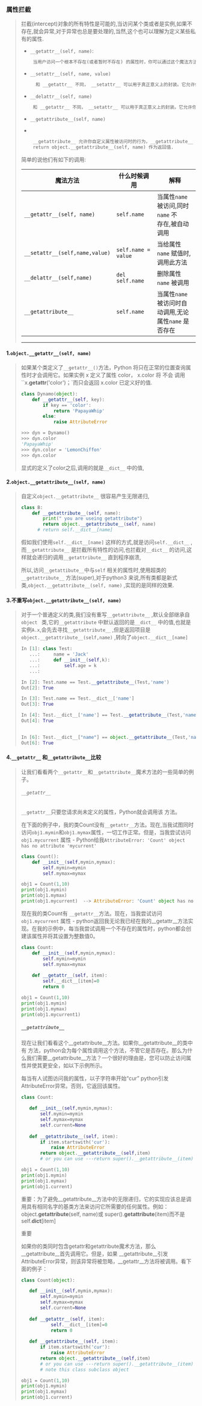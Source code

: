 ### 属性拦截

> 拦截(intercept)对象的所有特性是可能的,当访问某个类或者是实例,如果不存在,就会异常,对于异常也总是要处理的,当然,这个也可以理解为定义某些私有的属性.
>
> * `__getattr__(self, name)`: 
>
>   ``` markdown
>    当用户访问一个根本不存在(或者暂时不存在) 的属性时，你可以通过这个魔法方法来定义类的行为。这个可以用于捕捉错误的拼写并且给出指引，使用废弃属性时给出警告（如果你愿意，仍然可以计算并且返回该属性），以及灵活地处理AttributeError`。只有当试图访问不存在的属性时它才会被调用，所以这不能算是一个真正的封装的办法。
>   ```
>
> * `__setattr__(self, name, value)` 
>   ```markdown
>     和 __getattr__ 不同， __setattr__ 可以用于真正意义上的封装。它允许你自定义某个属性的赋值行为，不管这个属性存在与否，也就是说你可以对任意属性的任何变化都定义自己的规则。然后，一定要小心使用 __setattr__ ，这个列表最后的例子中会有所展示。
>   ```
>
>  * `__delattr__(self, name)`
>
>    ```markdown
>     和 __getattr__ 不同， __setattr__ 可以用于真正意义上的封装。它允许你自定义某个属性的赋值行为，不管这个属性存在与否，也就是说你可以对任意属性的任何变化都定义自己的规则。然后，一定要小心使用 __setattr__ ，这个列表最后的例子中会有所展示。
>    ```
>
>  * `__getattribute__(self, name)`
>
>  * ​
>
>    ```markdown
>     __getattribute__ 允许你自定义属性被访问时的行为，__getattribute__ 基本上可以替代 __getattr__ 。如果类也定义__getattr__()，后者将不会被调用，除非__getattribute__()明确地调用它或提出一个 AttributeError。为了避免无线循环,通常使用 
>     return object.__getattribute__(self, name) 作为返回值.
>    ```
>
>
> 简单的说他们有如下的调用:
>
> | 魔法方法                           | 什么时候调用              | 解释                                     |
> | ------------------------------ | ------------------- | -------------------------------------- |
> | `__getattr__(self, name)`      | `self.name`         | 当属性`name` 被访问,同时`name` 不<br>存在,被自动调用   |
> | `__setattr__(self,name,value)` | `self.name = value` | 当给属性`name` 赋值时,调用此方法                   |
> | `__delattr__(self,name)`       | `del self.name`     | 删除属性`name` 被调用                         |
> | `__getattribute__`             | `self.name`         | 当属性`name` 被访问时自动调用,无论<br>属性`name` 是否存在 |
>
> ** **

#### 1.`object.__getattr__(self, name)` 

> 如果某个类定义了` __getattr__() `方法，Python 将只在正常的位置查询属性时才会调用它。如果实例 x 定义了属性 color， x.color 将 不会 调用``x.__getattr__('color')；`而只会返回 x.color 已定义好的值.
>
> ```python
> class Dynamo(object):
>     def __getattr__(self, key):
>         if key == 'color':         
>             return 'PapayaWhip'
>         else:
>             raise AttributeError   
>
> >>> dyn = Dynamo()
> >>> dyn.color                      
> 'PapayaWhip'
> >>> dyn.color = 'LemonChiffon'
> >>> dyn.color                 
> ```
>
> 显式的定义了color之后,调用的就是`__dict__` 中的值,

#### 2.`object.__getattribute__(self, name)`  

> 自定义`object.__getattribute__` 很容易产生无限递归,
>
> ```python
> class B:
>     def __getattribute__(self, name):
>         print(" you are useing getattribute")
>         return object.__getattribute__(self, name)
>     	# return self.__dict__[name]
> ```
>
> 假如我们使用`self.__dict__[name]` 这样的方式,就是访问`self.__dict__` ,而`__getattribute__` 是拦截所有特性的访问,也拦截对`__dict__` 的访问,这样就会递归的调用`__getattribute__` 直到程序崩溃,
>
> 所以,访问`__getattibute__`中与`self` 相关的属性时,使用超类的`__getattribute__` 方法(super),对于python3 来说,所有类都是新式类,`object.__getattribute__(self, name)` ,实现的是同样的效果.

####  3.不重写`object.__getattribute__(self, name)`

> 对于一个普通定义的类,我们没有重写`__getattribute__` ,默认全部继承自`object ` 类,它的`__getattribute` 中默认返回的是`__dict__` 中的值,也就是实例`A.x`,会先去寻找`__getattribute__` ,但是返回项目是 `object.__getattribute__(self,name)` ,转向了`object.__dict__[name]`
>
> ```python
> In [1]: class Test:
>    ...:     name = 'Jack'
>    ...:     def __init__(self,k):
>    ...:         self.age = k
>    ...:
>
> In [2]: Test.name == Test.__getattribute__(Test,'name')
> Out[2]: True
>
> In [3]: Test.name == Test.__dict__['name']
> Out[3]: True
>
> In [4]: Test.__dict__['name'] == Test.__getattribute__(Test,'name')
> Out[4]: True
>
>     
> In [6]: Test.__dict__["name"] == object.__getattribute__(Test,'name')
> Out[6]: True
> ```

#### 4.`__getattr__` 和`__getattribute__`比较

> 让我们看看两个`__getattr__`和`__getattribute__`魔术方法的一些简单的例子。
>
>  ###### `__getattr__`
>
> `__getattr__`只要您请求尚未定义的属性，Python就会调用该 方法。
>
> 在下面的例子中，我的类Count没有`__getattr__`方法。现在,当我试图同时访问`obj1.mymin`和`obj1.mymax`属性，一切工作正常。但是，当我尝试访问`obj1.mycurrent` 属性 - Python给我`AttributeError: 'Count' object has no attribute 'mycurrent'`
>
> ```python
> class Count():
>     def __init__(self,mymin,mymax):
>         self.mymin=mymin
>         self.mymax=mymax
>
> obj1 = Count(1,10)
> print(obj1.mymin)
> print(obj1.mymax)
> print(obj1.mycurrent)  --> AttributeError: 'Count' object has no attribute 'mycurrent'
> ```
>
> 
>
> 现在我的类Count有 `__getattr__`方法。现在，当我尝试访问 ` obj1.mycurrent` 属性 - python返回我无论我已经在我的__getattr__方法实现。在我的示例中，每当我尝试调用一个不存在的属性时，python都会创建该属性并将其设置为整数值0。
>
> ```python
> class Count:
>     def __init__(self,mymin,mymax):
>         self.mymin=mymin
>         self.mymax=mymax    
>     
>     def __getattr__(self, item):
>         self.__dict__[item]=0
>         return 0
>
> obj1 = Count(1,10)
> print(obj1.mymin)
> print(obj1.mymax)
> print(obj1.mycurrent1)
> ```
>
> ##### `__getattribute__`
>
> 现在让我们看看这个__getattribute__方法。如果你__getattribute__的类中有 方法，python会为每个属性调用这个方法，不管它是否存在。那么为什么我们需要__getattribute__方法？一个很好的理由是，您可以防止访问属性并使其更安全，如以下示例所示。
>
> 每当有人试图访问我的属性，以子字符串开始“cur” python引发AttributeError异常。否则，它返回该属性。
>
>  ```python
> class Count:
>
>     def __init__(self,mymin,mymax):
>         self.mymin=mymin
>         self.mymax=mymax
>         self.current=None
>     
>     def __getattribute__(self, item):
>         if item.startswith('cur'):
>             raise AttributeError
>         return object.__getattribute__(self,item) 
>         # or you can use ---return super().__getattribute__(item)
>
> obj1 = Count(1,10)
> print(obj1.mymin)
> print(obj1.mymax)
> print(obj1.current)
>
>  ```
>
>
> 重要：为了避免__getattribute__方法中的无限递归，它的实现应该总是调用具有相同名字的基类方法来访问它所需要的任何属性。例如：object.__getattribute__(self, name)或 super().__getattribute__(item)而不是self.__dict__[item]
>
> 重要
>
> 如果你的类同时包含getattr和getattribute魔术方法，那么  __getattribute__首先调用它。但是，如果  __getattribute__引发  AttributeError异常，则该异常将被忽略，__getattr__方法将被调用。看下面的例子：
>
>  ```python
> class Count(object):
>
>     def __init__(self,mymin,mymax):
>         self.mymin=mymin
>         self.mymax=mymax
>         self.current=None
>     
>     def __getattr__(self, item):
>             self.__dict__[item]=0
>             return 0
>     
>     def __getattribute__(self, item):
>         if item.startswith('cur'):
>             raise AttributeError
>         return object.__getattribute__(self,item)
>         # or you can use ---return super().__getattribute__(item)
>         # note this class subclass object
>
> obj1 = Count(1,10)
> print(obj1.mymin)
> print(obj1.mymax)
> print(obj1.current)
>  ```